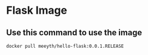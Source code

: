 # Flask Image

## Use this command to use the image

```bash
docker pull meeyth/hello-flask:0.0.1.RELEASE
```

